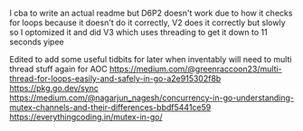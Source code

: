 I cba to write an actual readme but D6P2 doesn't work due to how it checks for loops because it doesn't do it correctly, V2 does it correctly but slowly so I optomized it and did V3 which uses threading to get it down to 11 seconds yipee

Edited to add some useful tidbits for later when inventably will need to multi thread stuff again for AOC
https://medium.com/@greenraccoon23/multi-thread-for-loops-easily-and-safely-in-go-a2e915302f8b
https://pkg.go.dev/sync
https://medium.com/@nagarjun_nagesh/concurrency-in-go-understanding-mutex-channels-and-their-differences-bbdf5441ce59
https://everythingcoding.in/mutex-in-go/